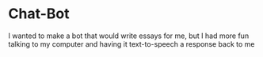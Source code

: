 # Chat-Bot
I wanted to make a bot that would write essays for me, but I had more fun talking to my computer and having it text-to-speech a response back to me
